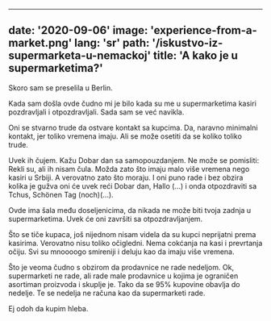 ---
date: '2020-09-06'
image: 'experience-from-a-market.png'
lang: 'sr'
path: '/iskustvo-iz-supermarketa-u-nemackoj'
title: 'A kako je u supermarketima?'
------
Skoro sam se preselila u Berlin.

Kada sam došla ovde čudno mi je bilo kada su me u supermarketima kasiri pozdravljali i otpozdravljali. Sada sam se već navikla.

Oni se stvarno trude da ostvare kontakt sa kupcima. Da, naravno minimalni kontakt, jer toliko vremena imaju. Ali se može osetiti da se koliko toliko trude.

Uvek ih čujem. Kažu Dobar dan sa samopouzdanjem. Ne može se pomisliti: Rekli su, ali ih nisam čula. Možda zato što imaju malo više vremena nego kasiri u Srbiji. A verovatno zato što moraju.
I oni puno rade i bez obzira kolika je gužva oni će uvek reći Dobar dan, Hallo (...) i onda otpozdraviti sa Tchus, Schönen Tag (noch)(...).

Ovde ima šala među doseljenicima, da nikada ne može biti tvoja zadnja u supermarketima. Uvek će oni završiti sa otpozdravljanjem.

Što se tiče kupaca, još nijednom nisam videla da su kupci neprijatni prema kasirima. Verovatno nisu toliko očigledni. Nema cokćanja na kasi i prevrtanja očiju. Svi su mnoooogo smireniji i deluju kao da imaju više vremena.

Što je veoma čudno s obzirom da prodavnice ne rade nedeljom.
Ok, supermarketi ne rade, ali rade male prodavnice u kojima je ograničen asortiman proizvoda i skuplje je. Tako da se 95% kupovine obavlja do nedelje. Te se nedelja ne računa kao da supermarketi rade.

Ej odoh da kupim hleba.

